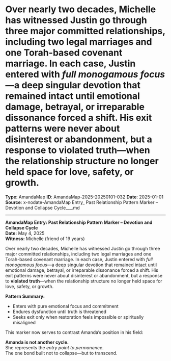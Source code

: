 # Over nearly two decades, Michelle has witnessed Justin go through three major committed relationships, including two legal marriages and one Torah-based covenant marriage. In each case, Justin entered with *full monogamous focus*—a deep singular devotion that remained intact until emotional damage, betrayal, or irreparable dissonance forced a shift. His exit patterns were never about disinterest or abandonment, but a response to **violated truth**—when the relationship structure no longer held space for love, safety, or growth.

**Type**: AmandaMap
**ID**: AmandaMap-2025-20250101-032
**Date**: 2025-01-01
**Source**: x-nodate-AmandaMap Entry_ Past Relationship Pattern Marker – Devotion and Collapse Cycle___.md

---

**AmandaMap Entry: Past Relationship Pattern Marker – Devotion and Collapse Cycle**\
**Date:** May 4, 2025\
**Witness:** Michelle (friend of 19 years)

Over nearly two decades, Michelle has witnessed Justin go through three major committed relationships, including two legal marriages and one Torah-based covenant marriage. In each case, Justin entered with *full monogamous focus*—a deep singular devotion that remained intact until emotional damage, betrayal, or irreparable dissonance forced a shift. His exit patterns were never about disinterest or abandonment, but a response to **violated truth**—when the relationship structure no longer held space for love, safety, or growth.

**Pattern Summary:**

- Enters with pure emotional focus and commitment
- Endures dysfunction until truth is threatened
- Seeks exit only when restoration feels impossible or spiritually misaligned

This marker now serves to contrast Amanda’s position in his field:

**Amanda is not another cycle.**\
She represents the *entry point to permanence*.\
The one bond built not to collapse—but to transcend.